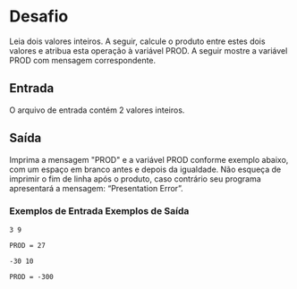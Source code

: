 # Desafio
Leia dois valores inteiros. A seguir, calcule o produto entre estes dois valores e atribua esta operação à variável PROD. A seguir mostre a variável PROD com mensagem correspondente.   

## Entrada
O arquivo de entrada contém 2 valores inteiros.

## Saída
Imprima a mensagem "PROD" e a variável PROD conforme exemplo abaixo, com um espaço em branco antes e depois da igualdade. Não esqueça de imprimir o fim de linha após o produto, caso contrário seu programa apresentará a mensagem: “Presentation Error”.

### Exemplos de Entrada	Exemplos de Saída

``
3
9
``

``PROD = 27``


``
-30
10
``

``PROD = -300``
